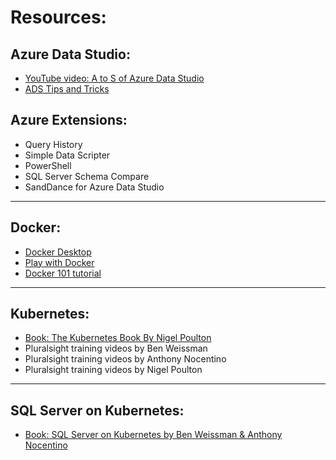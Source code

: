 # Resources:

## Azure Data Studio:
- [YouTube video: A to S of Azure Data Studio](https://www.youtube.com/watch?v=F0bIBFuH93c&t=553s)
- [ADS Tips and Tricks](https://www.andrewvillazon.com/auzre-data-studio-tips-tricks/#quickly-comment-lines-or-blocks-of-code)
## Azure Extensions:
- Query History
- Simple Data Scripter
- PowerShell 
- SQL Server Schema Compare
- SandDance for Azure Data Studio

---
## Docker:
- [Docker Desktop](https://www.docker.com/products/docker-desktop)
- [Play with Docker](https://labs.play-with-docker.com/)
- [Docker 101 tutorial](https://www.docker.com/101-tutorial)
---
## Kubernetes:
- [Book: The Kubernetes Book By Nigel Poulton](https://www.amazon.com/Kubernetes-Book-Version-November-2018-ebook/dp/B072TS9ZQZ/ref=sr_1_3?dchild=1&gclid=CjwKCAjw3MSHBhB3EiwAxcaEu3vaLL77MGhSjj7ez0Ctr5RD4fgJRnwcG_gQ6tV12DO8tcBcanCdYBoCj-cQAvD_BwE&hvadid=241867563018&hvdev=c&hvlocphy=9010766&hvnetw=g&hvqmt=e&hvrand=6548090566285183558&hvtargid=kwd-347293304368&hydadcr=16378_10302381&keywords=the+kubernetes+book&qid=1626447103&sr=8-3)
- Pluralsight training videos by Ben Weissman
- Pluralsight training videos by Anthony Nocentino
- Pluralsight training videos by Nigel Poulton
---
## SQL Server on Kubernetes:
- [Book: SQL Server on Kubernetes by Ben Weissman & Anthony Nocentino](https://www.apress.com/gp/book/9781484271919)